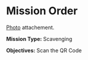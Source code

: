 # Mission Order

[Photo](Balcony.jpg) attachement.

**Mission Type:** Scavenging

**Objectives:** Scan the QR Code
